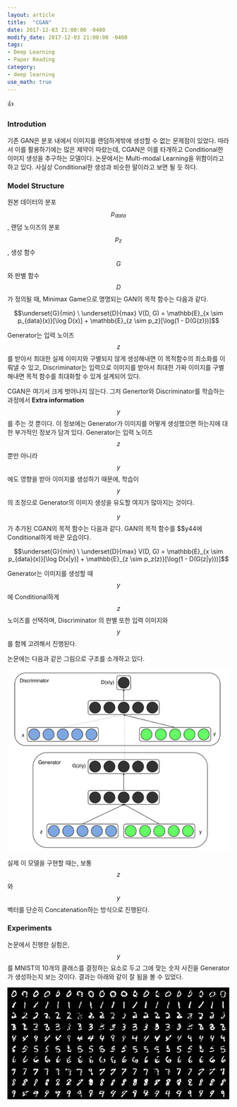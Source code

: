 ```yaml
---
layout: article
title:  "CGAN"
date: 2017-12-03 21:00:00 -0400
modify_date: 2017-12-03 21:00:00 -0400
tags:
- Deep Learning
- Paper Reading
category: 
- deep learning
use_math: true
---
```


:+1:

<!--more-->

### Introdution
기존 GAN은 분포 내에서 이미지를 랜덤하게밖에 생성할 수 없는 문제점이 있었다. 따라서 이를 활용하기에는 많은 제약이 따랐는데, CGAN은 이를 타개하고 Conditional한 이미지 생성을 추구하는 모델이다. 논문에서는 Multi-modal Learning을 위함이라고 하고 있다. 사실상 Conditional한 생성과 비슷한 말이라고 보면 될 듯 하다.

### Model Structure
원본 데이터의 분포 $$p_{data}$$, 랜덤 노이즈의 분포 $$p_z$$, 생성 함수 $$G$$ 와 판별 함수 $$D$$가 정의될 때, Minimax Game으로 명명되는 GAN의 목적 함수는 다음과 같다.

$$\underset{G}{min} \ \underset{D}{max} V(D, G) = \mathbb{E}_{x \sim p_{data}(x)}[\log D(x)] + \mathbb{E}_{z \sim p_z}[\log(1 - D(G(z)))]$$

Generator는 입력 노이즈 $$z$$를 받아서 최대한 실제 이미지와 구별되지 않게 생성해내면 이 목적함수의 최소화를 이뤄낼 수 있고, Discriminator는 입력으로 이미지를 받아서 최대한 가짜 이미지를 구별해내면 목적 함수를 최대화할 수 있게 설계되어 있다.

CGAN은 여기서 크게 벗어나지 않는다. 그저 Genertor와 Discriminator를 학습하는 과정에서 __Extra information__ $$y$$를 주는 것 뿐이다. 이 정보에는 Generator가 이미지를 어떻게 생성했으면 하는지에 대한 부가적인 정보가 담겨 있다. Generator는 입력 노이즈 $$z$$ 뿐만 아니라 $$y$$ 에도 영향을 받아 이미지를 생성하기 때문에, 학습이$$y$$의 조정으로 Generator의 이미지 생성을 유도할 여지가 많아지는 것이다.

$$y$$가 추가된 CGAN의 목적 함수는 다음과 같다. GAN의 목적 함수를 $$y44에 Conditional하게 바꾼 모습이다.

$$\underset{G}{min} \ \underset{D}{max} V(D, G) = \mathbb{E}_{x \sim p_{data}(x)}[\log D(x|y)] + \mathbb{E}_{z \sim p_z(z)}[\log(1 - D(G(z|y)))]$$

Generator는 이미지를 생성할 때 $$y$$에 Conditional하게 $$z$$ 노이즈를 선택하며, Discriminator 의 판별 또한 입력 이미지와 $$y$$를 함께 고려해서 진행된다.

논문에는 다음과 같은 그림으로 구조를 소개하고 있다.

![](/assets/posts/images/CGAN/figure1.PNG)

실제 이 모델을 구현할 때는, 보통 $$z$$와 $$y$$  벡터를 단순히 Concatenation하는 방식으로 진행된다.

### Experiments

논문에서 진행한 실험은, $$y$$를 MNIST의 10개의 클래스를 결정하는 요소로 두고 그에 맞는 숫자 사진을 Generator가 생성하는지 보는 것이다. 결과는 아래와 같이 잘 됨을 볼 수 있었다.

![](/assets/posts/images/CGAN/figure2.PNG)

